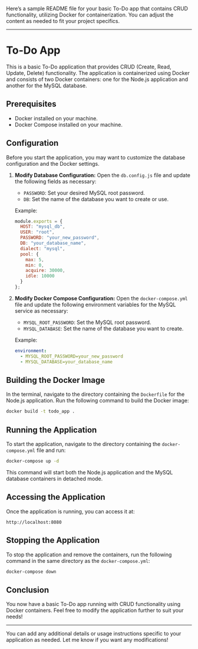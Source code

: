 Here’s a sample README file for your basic To-Do app that contains CRUD functionality, utilizing Docker for containerization. You can adjust the content as needed to fit your project specifics.

---

# To-Do App

This is a basic To-Do application that provides CRUD (Create, Read, Update, Delete) functionality. The application is containerized using Docker and consists of two Docker containers: one for the Node.js application and another for the MySQL database.

## Prerequisites

- Docker installed on your machine.
- Docker Compose installed on your machine.


## Configuration

Before you start the application, you may want to customize the database configuration and the Docker settings.

1. **Modify Database Configuration:**
   Open the `db.config.js` file and update the following fields as necessary:
   - `PASSWORD`: Set your desired MySQL root password.
   - `DB`: Set the name of the database you want to create or use.

   Example:
   ```javascript
   module.exports = {
     HOST: "mysql_db",
     USER: "root",
     PASSWORD: "your_new_password",
     DB: "your_database_name",
     dialect: "mysql",
     pool: {
       max: 5,
       min: 0,
       acquire: 30000,
       idle: 10000
     }
   };
   ```

2. **Modify Docker Compose Configuration:**
   Open the `docker-compose.yml` file and update the following environment variables for the MySQL service as necessary:
   - `MYSQL_ROOT_PASSWORD`: Set the MySQL root password.
   - `MYSQL_DATABASE`: Set the name of the database you want to create.

   Example:
   ```yaml
   environment:
     - MYSQL_ROOT_PASSWORD=your_new_password
     - MYSQL_DATABASE=your_database_name
   ```

## Building the Docker Image

In the terminal, navigate to the directory containing the `Dockerfile` for the Node.js application. Run the following command to build the Docker image:

```bash
docker build -t todo_app .
```

## Running the Application

To start the application, navigate to the directory containing the `docker-compose.yml` file and run:

```bash
docker-compose up -d
```

This command will start both the Node.js application and the MySQL database containers in detached mode.

## Accessing the Application

Once the application is running, you can access it at:

```
http://localhost:8080
```

## Stopping the Application

To stop the application and remove the containers, run the following command in the same directory as the `docker-compose.yml`:

```bash
docker-compose down
```

## Conclusion

You now have a basic To-Do app running with CRUD functionality using Docker containers. Feel free to modify the application further to suit your needs!

---

You can add any additional details or usage instructions specific to your application as needed. Let me know if you want any modifications!
